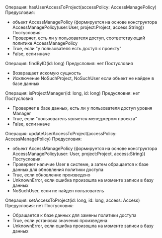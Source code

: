 Операция: hasUserAccessToProject(accessPolicy: AccessManagePolicy)
Предусловия: 
+ объект AccessManagePolicy (формируется на основе конструктора AccessManagePolicy(user:User, project:Project, access:String))
Постусловия:
+ Проверяет, есть ли у пользователя доступ, соответствующий политике AccessManagePolicy
+ True, если "у пользователя есть доступ к проекту"
+ False, если иначе


Операция: findByID(id: long)
Предусловия: нет
Постусловия
+ Возвращает искомую сущность
+ Исключение NoSuchProject, NoSuchUser если объект не найден в базе данных

Операция: isProjectManager(id: long, id: long)
Предусловия: нет
Постусловия
+ Проверяет в базе данных, есть ли у пользователя доступ уровня Manager
+ True, если "пользователь является менеджером проекта"
+ False, если иначе


Операция: updateUserAccessToProject(accessPolicy: AccessManagePolicy)
Предусловия: 
+ объект AccessManagePolicy (формируется на основе конструктора AccessManagePolicy(user: User, project:Project, access:String))
Постусловия:
+ Проверяет наличие User в системе, а затем обращается к базе данных для обновления политики доступа
+ True, если обновление произведено
+ UnknownError, если ошибка произошла на моменте записи в базу данных 
+ NoSuchUser, если не найден пользователь

Операция: setAccessToProject(id: long, id: long, access: Access)
Предусловия: нет
Постусловия:
+ Обращается к базе данных для замены политики доступа
+ True, если установка значения произведена
+ UnknownError, если ошибка произошла на моменте записи в базу данных 




